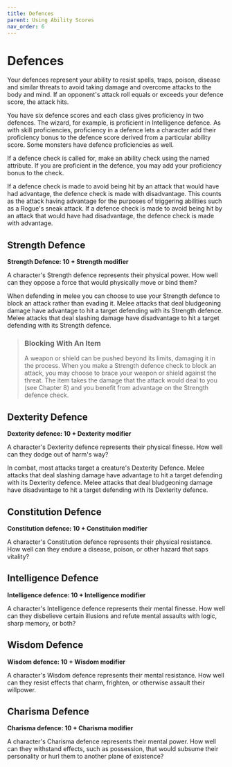 ```yaml
---
title: Defences
parent: Using Ability Scores
nav_order: 6
---
```


# Defences
Your defences represent your ability to resist spells, traps, poison, disease and similar threats to avoid taking damage and overcome attacks to the body and mind. If an opponent's attack roll equals or exceeds your defence score, the attack hits.

You have six defence scores and each class gives proficiency in two defences. The wizard, for example, is proficient in Intelligence defence. As with skill proficiencies, proficiency in a defence lets a character add their proficiency bonus to the defence score derived from a particular ability score. Some monsters have defence proficiencies as well.

If a defence check is called for, make an ability check using the named attribute. If you are proficient in the defence, you may add your proficiency bonus to the check.

If a defence check is made to avoid being hit by an attack that would have had advantage, the defence check is made with disadvantage. This counts as the attack having advantage for the purposes of triggering abilities such as a Rogue's sneak attack. If a defence check is made to avoid being hit by an attack that would have had disadvantage, the defence check is made with advantage.

## Strength Defence
**Strength Defence: 10 + Strength modifier**

A character's Strength defence represents their physical power. How well can they oppose a force that would physically move or bind them?

When defending in melee you can choose to use your Strength defence to block an attack rather than evading it. Melee attacks that deal bludgeoning damage have advantage to hit a target defending with its Strength defence. Melee attacks that deal slashing damage have disadvantage to hit a target defending with its Strength defence.

> ### Blocking With An Item
> A weapon or shield can be pushed beyond its limits, damaging it in the process. When you make a Strength defence check to block an attack, you may choose to brace your weapon or shield against the threat. The item takes the damage that the attack would deal to you (see Chapter 8) and you benefit from advantage on the Strength defence check.

## Dexterity Defence
**Dexterity defence: 10 + Dexterity modifier**

A character's Dexterity defence represents their physical finesse. How well can they dodge out of harm's way?

In combat, most attacks target a creature's Dexterity Defence. Melee attacks that deal slashing damage have advantage to hit a target defending with its Dexterity defence. Melee attacks that deal bludgeoning damage have disadvantage to hit a target defending with its Dexterity defence.

## Constitution Defence
**Constitution defence: 10 + Constituion modifier**

A character's Constitution defence represents their physical resistance. How well can they endure a disease, poison, or other hazard that saps vitality?

## Intelligence Defence
**Intelligence defence: 10 + Intelligence modifier**

A character's Intelligence defence represents their mental finesse. How well can they disbelieve certain illusions and refute mental assaults with logic, sharp memory, or both?

## Wisdom Defence
**Wisdom defence: 10 + Wisdom modifier**

A character's Wisdom defence represents their mental resistance. How well can they resist effects that charm, frighten, or otherwise assault their willpower.

## Charisma Defence
**Charisma defence: 10 + Charisma modifier**

A character's Charisma defence represents their mental power. How well can they withstand effects, such as possession, that would subsume their personality or hurl them to another plane of existence?
